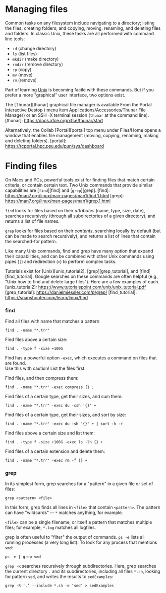 # Managing files

Common tasks on any filesystem include 
navigating to a directory; listing the files; 
creating folders;
and copying, moving, renaming, and deleting files and folders.
In classic Unix, these tasks are all performed 
with command line tools: 

- `cd` (change directory)
- `ls` (list files) 
- `mkdir` (make directory)
- `rmdir` (remove directory)
- `cp` (copy)
-  `mv` (move)
-  `rm` (remove)

Part of learning [Unix](01_SystemOverview.md#roar-uses-unix)
is becoming facile with these commands.
But if you prefer a more "graphical" user interface,
two options exist.

The [Thunar][thunar] graphical file manager is available
From the Portal Interactive Destop
( menu item Applications/Accessories/Thunar File Manager)
or an SSH -X terminal session (`thunar` at the command line).
[thunar]: https://docs.xfce.org/xfce/thunar/start

Alternatively, the Collab [Portal][portal] top menu under Files/Home
opens a window that enables file management
(moving, copying, renaming, making and deleting folders).
[portal]: https://rcportal.hpc.psu.edu/pun/sys/dashboard

# Finding files

On Macs and PCs, powerful tools exist for finding files
that match certain criteria, or contain certain text.
Two Unix commands that provide similar capabilities 
are [`find`][find] and [`grep`][grep].
[find]: https://man7.org/linux/man-pages/man1/find.1.html
[grep]: https://man7.org/linux/man-pages/man1/grep.1.html

`find` looks for files based on their *attributes* (name, type, size, date),
searches recursively (through all subdirectories of a given directory),
and returns a list of file names.

`grep` looks for files based on their *contents*,
searching locally by default (but can be made to search recursively),
and returns a list of lines that contain the searched-for pattern.

Like many Unix commands, 
find and grep have many option that expand their capabilities,
and can be combined with other Unix commands 
using pipes (`|`) and redirection (`>`) to perform complex tasks.

Tutorials exist for [Unix][unix_tutorial2], 
[grep][grep_tutorial], and [find][find_tutorial].
Google searches on these commands are often helpful
(e.g., "Unix how to find and delete large files").
Here are a few examples of each.
[unix_tutorial2]: https://www.tutorialspoint.com/unix/unix_tutorial.pdf
[grep_tutorial]: https://danielmiessler.com/p/grep/
[find_tutorial]: https://snapshooter.com/learn/linux/find

### find

Find all files with name that matches a pattern:
```
find . -name "*.trr"
```

Find files above a certain size:
```
find . -type f -size +100G
```

Find has a powerful option `-exec`,
which executes a command on files that are found.  
Use this with caution!  List the files first.

Find files, and then compress them:
```
find . -name "*.trr" -exec compress {} ; 
```

Find files of a certain type, get their sizes, and sum them:
```
find . -name "*.trr" -exec du -csh '{}' +
```

Find files of a certain type, get their sizes, and sort by size:
```
find . -name "*.trr" -exec du -sh '{}' + | sort -h -r
```

Find files above a certain size and list them: 
```
find . -type f -size +100G -exec ls -lh {} +
```

Find files of a certain extension and delete them: 
```
find . -name "*.trr" -exec rm -f {} +
```

### grep

In its simplest form, grep searches for a "pattern"
in a given file or set of files:
```
grep <pattern> <file>
```

In this form, grep finds all lines in `<file>` that contain `<pattern>`.
The pattern can have "wildcards" -- `*` matches anything, for example.

`<file>` can be a single filename, or itself a pattern
that matches multiple files; for example, `*.log` matches all logfiles.

grep is often useful to "filter" the output of commands.
`ps -e` lists all running processes (a very long list).
To look for any process that mentions `vmd`:
```
ps -e | grep vmd
```
`grep -R` searches recursively through subdirectories.
Here, grep searches the current directory `.` and its subdirectories,
including all files `*.sh`, looking for pattern `sed`, 
and writes the results to `sedExamples`: 
```
grep -R ‘.’ --include *.sh -e ‘sed’ > sedExamples
```

